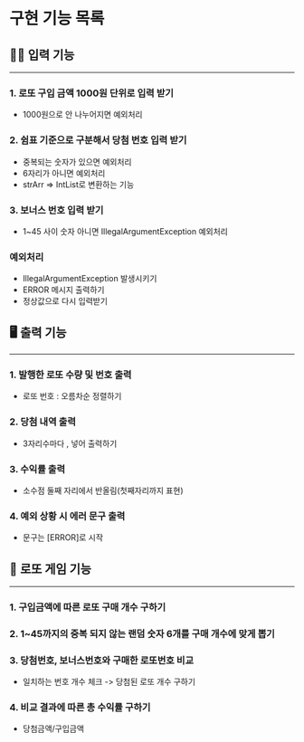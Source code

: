 # 구현 기능 목록


## ✍🏻 입력 기능

---

### 1. 로또 구입 금액 1000원 단위로 입력 받기
- 1000원으로 안 나누어지면 예외처리
 
### 2. 쉼표 기준으로 구분해서 당첨 번호 입력 받기
- 중복되는 숫자가 있으면 예외처리
- 6자리가 아니면 예외처리
- strArr => IntList로 변환하는 기능

### 3. 보너스 번호 입력 받기
- 1~45 사이 숫자 아니면 IllegalArgumentException 예외처리

### 예외처리
- IllegalArgumentException 발생시키기
- ERROR 메시지 출력하기
- 정상값으로 다시 입력받기

## 🖥️ 출력 기능

---

### 1. 발행한 로또 수량 및 번호 출력
- 로또 번호 : 오름차순 정렬하기

### 2. 당첨 내역 출력
- 3자리수마다 , 넣어 출력하기

### 3. 수익률 출력
- 소수점 둘째 자리에서 반올림(첫째자리까지 표현)

### 4. 예외 상황 시 에러 문구 출력
- 문구는 [ERROR]로 시작


## 🎫 로또 게임 기능

---

### 1. 구입금액에 따른 로또 구매 개수 구하기

### 2. 1~45까지의 중복 되지 않는 랜덤 숫자 6개를 구매 개수에 맞게 뽑기

### 3. 당첨번호, 보너스번호와 구매한 로또번호 비교
- 일치하는 번호 개수 체크 -> 당첨된 로또 개수 구하기

### 4. 비교 결과에 따른 총 수익률 구하기
- 당첨금액/구입금액


